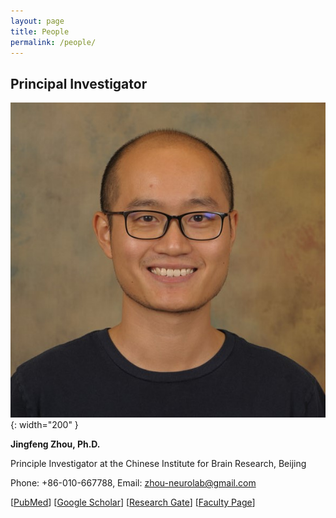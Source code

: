 ```yaml
---
layout: page
title: People
permalink: /people/
---
```

## Principal Investigator

![jingfeng](/assets/jingfeng_head_shot.jpg){: width="200" }

  **Jingfeng Zhou, Ph.D.**
  
  Principle Investigator at the Chinese Institute for Brain Research, Beijing

  Phone: +86-010-667788, Email: zhou-neurolab@gmail.com

  [[PubMed](https://www.ncbi.nlm.nih.gov/myncbi/1-AMNoyoc62Qs/bibliography/public/?sortby=pubDate&sdirection=descending)] [[Google Scholar](https://scholar.google.com/citations?user=ZQD-fmcAAAAJ)] [[Research Gate](https://www.researchgate.net/profile/Jingfeng-Zhou)] [[Faculty Page](https://www.researchgate.net/profile/Jingfeng-Zhou)]
